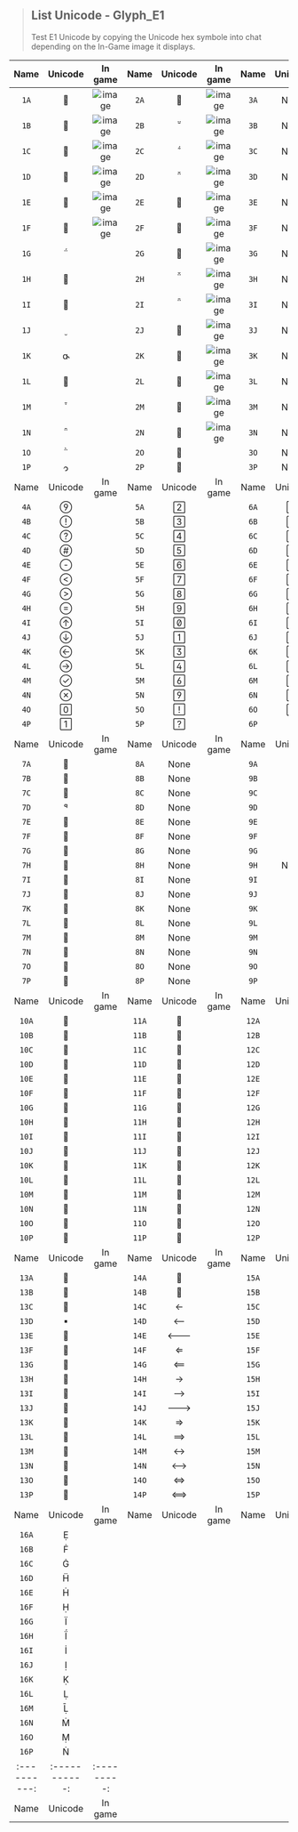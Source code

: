 > <h2>List Unicode - Glyph_E1</h2>
> Test E1 Unicode by copying the Unicode hex symbole into chat depending on the In-Game image it displays. 
|   Name    |   Unicode   |  In game  |   Name    |   Unicode   |  In game  |   Name    |   Unicode   |  In game  |
|:---------:|:-----------:|:---------:|:---------:|:-----------:|:---------:|:---------:|:-----------:|:---------:|
| `1A`      |            |     ![image](https://cdn.discordapp.com/attachments/1050591171921072130/1052869002273230878/Untitled.png)      | `2A`      |            |     ![image](https://media.discordapp.net/attachments/1050591171921072130/1052481834790961153/Untitled.png)      | `3A`      |    None     |           |
| `1B`      |            |     ![image](https://cdn.discordapp.com/attachments/1050591171921072130/1052869018261925888/Untitled1.png)      | `2B`      |            |     ![image](https://cdn.discordapp.com/attachments/1050591171921072130/1052483594444087316/Untitled.png)      | `3B`      |    None     |           |
| `1C`      |            |     ![image](https://cdn.discordapp.com/attachments/1050591171921072130/1052869018618429460/Untitled2.png)      | `2C`      |            |     ![image](https://cdn.discordapp.com/attachments/1050591171921072130/1052483592099475496/Untitled2.png)      | `3C`      |    None     |           |
| `1D`      |            |     ![image](https://cdn.discordapp.com/attachments/1050591171921072130/1052869000939442196/Untitled3.png)      | `2D`      |            |     ![image](https://cdn.discordapp.com/attachments/1050591171921072130/1052483592430821406/Untitled3.png)      | `3D`      |    None     |           |
| `1E`      |            |     ![image](https://cdn.discordapp.com/attachments/1050591171921072130/1052869001304342548/Untitled4.png)      | `2E`      |            |     ![image](https://cdn.discordapp.com/attachments/1050591171921072130/1052483592753795082/Untitled4.png)      | `3E`      |    None     |           |
| `1F`      |            |     ![image](https://cdn.discordapp.com/attachments/1050591171921072130/1052869001648291850/Untitled5.png)      | `2F`      |            |     ![image](https://cdn.discordapp.com/attachments/1050591171921072130/1052483593089331230/Untitled5.png)      | `3F`      |    None     |           |
| `1G`      |            |           | `2G`      |            |     ![image](https://cdn.discordapp.com/attachments/1050591171921072130/1052483620931117066/Untitled6.png)      | `3G`      |    None     |           |
| `1H`      |            |           | `2H`      |            |     ![image](https://cdn.discordapp.com/attachments/1050591171921072130/1052483621270863922/Untitled7.png)      | `3H`      |    None     |           |
| `1I`      |            |           | `2I`      |            |     ![image](https://cdn.discordapp.com/attachments/1050591171921072130/1052483621564469278/Untitled8.png)      | `3I`      |    None     |           |
| `1J`      |            |           | `2J`      |            |     ![image](https://cdn.discordapp.com/attachments/1050591171921072130/1052483621853863967/Untitled9.png)      | `3J`      |    None     |           |
| `1K`      |            |           | `2K`      |            |     ![image](https://cdn.discordapp.com/attachments/1050591171921072130/1052483622168444938/Untitled10.png)      | `3K`      |    None     |           |
| `1L`      |            |           | `2L`      |            |     ![image](https://cdn.discordapp.com/attachments/1050591171921072130/1052483593538117642/Untitled11.png)      | `3L`      |    None     |           |
| `1M`      |            |           | `2M`      |            |     ![image](https://cdn.discordapp.com/attachments/1050591171921072130/1052483593814953994/Untitled12.png)      | `3M`      |    None     |           |
| `1N`      |            |           | `2N`      |            |     ![image](https://cdn.discordapp.com/attachments/1050591171921072130/1052483594100158494/Untitled13.png)      | `3N`      |    None     |           |
| `1O`      |            |           | `2O`      |            |           | `3O`      |    None     |           |
| `1P`      |            |           | `2P`      |            |           | `3P`      |    None     |           |
|   Name    |   Unicode   |  In game  |   Name    |   Unicode   |  In game  |   Name    |   Unicode   |  In game  |
| `4A`      |            |           | `5A`      |            |           | `6A`      |            |           |
| `4B`      |            |           | `5B`      |            |           | `6B`      |            |           |
| `4C`      |            |           | `5C`      |            |           | `6C`      |            |           |
| `4D`      |            |           | `5D`      |            |           | `6D`      |            |           |
| `4E`      |            |           | `5E`      |            |           | `6E`      |            |           |
| `4F`      |            |           | `5F`      |            |           | `6F`      |            |           |
| `4G`      |            |           | `5G`      |            |           | `6G`      |            |           |
| `4H`      |            |           | `5H`      |            |           | `6H`      |            |           |
| `4I`      |            |           | `5I`      |            |           | `6I`      |            |           |
| `4J`      |            |           | `5J`      |            |           | `6J`      |            |           |
| `4K`      |            |           | `5K`      |            |           | `6K`      |            |           |
| `4L`      |            |           | `5L`      |            |           | `6L`      |            |           |
| `4M`      |            |           | `5M`      |            |           | `6M`      |            |           |
| `4N`      |            |           | `5N`      |            |           | `6N`      |            |           |
| `4O`      |            |           | `5O`      |            |           | `6O`      |            |           |
| `4P`      |            |           | `5P`      |            |           | `6P`      |            |           |
|   Name    |   Unicode   |  In game  |   Name    |   Unicode   |  In game  |   Name    |   Unicode   |  In game  |
| `7A`      |            |           | `8A`      |    None     |           | `9A`      |            |           |
| `7B`      |            |           | `8B`      |    None     |           | `9B`      |            |           |
| `7C`      |            |           | `8C`      |    None     |           | `9C`      |            |           |
| `7D`      |            |           | `8D`      |    None     |           | `9D`      |            |           |
| `7E`      |            |           | `8E`      |    None     |           | `9E`      |            |           |
| `7F`      |            |           | `8F`      |    None     |           | `9F`      |            |           |
| `7G`      |            |           | `8G`      |    None     |           | `9G`      |            |           |
| `7H`      |            |           | `8H`      |    None     |           | `9H`      |    None     |           |
| `7I`      |            |           | `8I`      |    None     |           | `9I`      |            |           |
| `7J`      |            |           | `8J`      |    None     |           | `9J`      |            |           |
| `7K`      |            |           | `8K`      |    None     |           | `9K`      |            |           |
| `7L`      |            |           | `8L`      |    None     |           | `9L`      |            |           |
| `7M`      |            |           | `8M`      |    None     |           | `9M`      |            |           |
| `7N`      |            |           | `8N`      |    None     |           | `9N`      |            |           |
| `7O`      |            |           | `8O`      |    None     |           | `9O`      |            |           |
| `7P`      |            |           | `8P`      |    None     |           | `9P`      |            |           |
|   Name    |   Unicode   |  In game  |   Name    |   Unicode   |  In game  |   Name    |   Unicode   |  In game  |
| `10A`      |            |           | `11A`     |            |           | `12A`     |            |           |
| `10B`      |            |           | `11B`     |            |           | `12B`     |            |           |
| `10C`      |            |           | `11C`     |            |           | `12C`     |            |           |
| `10D`      |            |           | `11D`     |            |           | `12D`     |            |           |
| `10E`      |            |           | `11E`     |            |           | `12E`     |            |           |
| `10F`      |            |           | `11F`     |            |           | `12F`     |            |           |
| `10G`      |            |           | `11G`     |            |           | `12G`     |            |           |
| `10H`      |            |           | `11H`     |            |           | `12H`     |            |           |
| `10I`      |            |           | `11I`     |            |           | `12I`     |            |           |
| `10J`      |            |           | `11J`     |            |           | `12J`     |            |           |
| `10K`      |            |           | `11K`     |            |           | `12K`     |            |           |
| `10L`      |            |           | `11L`     |            |           | `12L`     |            |           |
| `10M`      |            |           | `11M`     |            |           | `12M`     |            |           |
| `10N`      |            |           | `11N`     |            |           | `12N`     |            |           |
| `10O`      |            |           | `11O`     |            |           | `12O`     |            |           |
| `10P`      |            |           | `11P`     |            |           | `12P`     |            |           |
|   Name    |   Unicode   |  In game  |   Name    |   Unicode   |  In game  |   Name    |   Unicode   |  In game  |
| `13A`      |            |           | `14A`     |            |           | `15A`     |            |           |
| `13B`      |            |           | `14B`     |            |           | `15B`     |            |           |
| `13C`      |            |           | `14C`     |            |           | `15C`     |            |           |
| `13D`      |            |           | `14D`     |            |           | `15D`     |            |           |
| `13E`      |            |           | `14E`     |            |           | `15E`     |            |           |
| `13F`      |            |           | `14F`     |            |           | `15F`     |            |           |
| `13G`      |            |           | `14G`     |            |           | `15G`     |            |           |
| `13H`      |            |           | `14H`     |            |           | `15H`     |            |           |
| `13I`      |            |           | `14I`     |            |           | `15I`     |            |           |
| `13J`      |            |           | `14J`     |            |           | `15J`     |            |           |
| `13K`      |            |           | `14K`     |            |           | `15K`     |            |           |
| `13L`      |            |           | `14L`     |            |           | `15L`     |            |           |
| `13M`      |            |           | `14M`     |            |           | `15M`     |            |           |
| `13N`      |            |           | `14N`     |            |           | `15N`     |            |           |
| `13O`      |            |           | `14O`     |            |           | `15O`     |            |           |
| `13P`      |            |           | `14P`     |            |           | `15P`     |            |           |
|   Name    |   Unicode   |  In game  |   Name  |   Unicode   |  In game  |   Name  |   Unicode   |  In game  |
| `16A`      |            |           |
| `16B`      |            |           |
| `16C`      |            |           |
| `16D`      |            |           |
| `16E`      |            |           |
| `16F`      |            |           |
| `16G`      |            |           |
| `16H`      |            |           |
| `16I`      |            |           |
| `16J`      |            |           |
| `16K`      |            |           |
| `16L`      |            |           |
| `16M`      |            |           |
| `16N`      |            |           |
| `16O`      |            |           |
| `16P`      |            |           |
|:----------:|:-----------:|:---------:|
|    Name    |   Unicode   |  In game  |	
